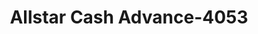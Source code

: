 ---
f_zip-code: 47660
f_state-code: IN
title: Allstar Cash Advance-4053
f_phone: 812-749-5626
f_city-only: Oakland City
f_address: 511 South Franklin Street Oakland City
f_location-unique-id: '4053'
slug: allstar-cash-advance-4053
updated-on: '2024-05-30T13:46:58.046Z'
created-on: '2024-05-30T13:36:59.803Z'
published-on: '2024-05-30T13:54:32.469Z'
f_city-state: cms/city/oakland-city-in.md
f_company: cms/company/allstar-cash-advance.md
f_state: cms/state/indiana.md
layout: '[payday-loan].html'
tags: payday-loan
---